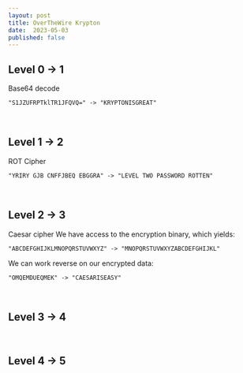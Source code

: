 ```yaml
---
layout: post
title: OverTheWire Krypton 
date:  2023-05-03
published: false
---
```


## Level 0 → 1
Base64 decode
```
"S1JZUFRPTklTR1JFQVQ=" -> "KRYPTONISGREAT"
```
<br>

## Level 1 → 2
ROT Cipher
```
"YRIRY GJB CNFFJBEQ EBGGRA" -> "LEVEL TWO PASSWORD ROTTEN"
```
<br>

## Level 2 → 3
Caesar cipher
We have access to the encryption binary, which yields:
```
"ABCDEFGHIJKLMNOPQRSTUVWXYZ" -> "MNOPQRSTUVWXYZABCDEFGHIJKL"
```
We can work reverse on our encrypted data:
```
"OMQEMDUEQMEK" -> "CAESARISEASY"
```
<br>

## Level 3 → 4

<br>

## Level 4 → 5